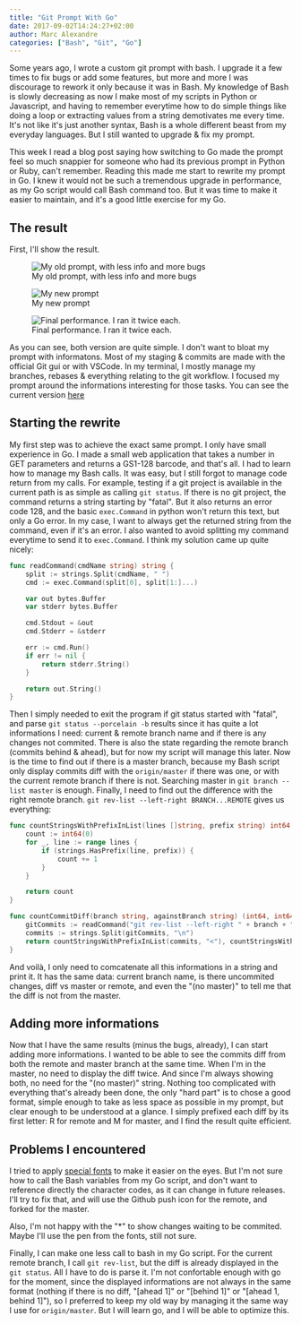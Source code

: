 ```yaml
---
title: "Git Prompt With Go"
date: 2017-09-02T14:24:27+02:00
author: Marc Alexandre
categories: ["Bash", "Git", "Go"]
---
```


Some years ago, I wrote a custom git prompt with bash. I upgrade it a few times to fix bugs or add some features, but more and more I was discourage to rework it only because it was in Bash. My knowledge of Bash is slowly decreasing as now I make most of my scripts in Python or Javascript, and having to remember everytime how to do simple things like doing a loop or extracting values from a string demotivates me every time. It's not like it's just another syntax, Bash is a whole different beast from my everyday languages. But I still wanted to upgrade & fix my prompt.

This week I read a blog post saying how switching to Go made the prompt feel so much snappier for someone who had its previous prompt in Python or Ruby, can't remember. Reading this made me start to rewrite my prompt in Go. I knew it would not be such a tremendous upgrade in performance, as my Go script would call Bash command too. But it was time to make it easier to maintain, and it's a good little exercise for my Go.

<!-- more -->

## The result

First, I'll show the result.

<figure>
    <img src="/img/git-prompt-with-go/old-git-prompt.png" alt="My old prompt, with less info and more bugs">
    <figcaption>My old prompt, with less info and more bugs</figcaption>
</figure>

<figure>
    <img src="/img/git-prompt-with-go/new-git-prompt.png" alt="My new prompt">
    <figcaption>My new prompt</figcaption>
</figure>

<figure>
    <img src="/img/git-prompt-with-go/performance.png" alt="Final performance. I ran it twice each.">
    <figcaption>Final performance. I ran it twice each.</figcaption>
</figure>

As you can see, both version are quite simple. I don't want to bloat my prompt with informatons. Most of my staging & commits are made with the official Git gui or with VSCode. In my terminal, I mostly manage my branches, rebases & everything relating to the git workflow. I focused my prompt around the informations interesting for those tasks. You can see the current version [here](https://github.com/malexandre/gogit-prompt)

## Starting the rewrite

My first step was to achieve the exact same prompt. I only have small experience in Go. I made a small web application that takes a number in GET parameters and returns a GS1-128 barcode, and that's all. I had to learn how to manage my Bash calls. It was easy, but I still forgot to manage code return from my calls. For example, testing if a git project is available in the current path is as simple as calling `git status`. If there is no git project, the command returns a string starting by "fatal". But it also returns an error code 128, and the basic `exec.Command` in python won't return this text, but only a Go error. In my case, I want to always get the returned string from the command, even if it's an error. I also wanted to avoid splitting my command everytime to send it to `exec.Command`. I think my solution came up quite nicely:

```go
func readCommand(cmdName string) string {
    split := strings.Split(cmdName, " ")
    cmd := exec.Command(split[0], split[1:]...)

    var out bytes.Buffer
    var stderr bytes.Buffer

    cmd.Stdout = &out
    cmd.Stderr = &stderr

    err := cmd.Run()
    if err != nil {
        return stderr.String()
    }

    return out.String()
}
```

Then I simply needed to exit the program if git status started with "fatal", and parse `git status --porcelain -b` results since it has quite a lot informations I need: current & remote branch name and if there is any changes not commited. There is also the state regarding the remote branch (commits behind & ahead), but for now my script will manage this later. Now is the time to find out if there is a master branch, because my Bash script only display commits diff with the `origin/master` if there was one, or with the current remote branch if there is not. Searching master in `git branch --list master` is enough. Finally, I need to find out the difference with the right remote branch. `git rev-list --left-right BRANCH...REMOTE` gives us everything:

```go
func countStringsWithPrefixInList(lines []string, prefix string) int64 {
    count := int64(0)
    for _, line := range lines {
        if (strings.HasPrefix(line, prefix)) {
            count += 1
        }
    }

    return count
}

func countCommitDiff(branch string, againstBranch string) (int64, int64) {
    gitCommits := readCommand("git rev-list --left-right " + branch + "..." + againstBranch)
    commits := strings.Split(gitCommits, "\n")
    return countStringsWithPrefixInList(commits, "<"), countStringsWithPrefixInList(commits, ">")
}
```

And voilà, I only need to comcatenate all this informations in a string and print it. It has the same data: current branch name, is there uncommited changes, diff vs master or remote, and even the "(no master)" to tell me that the diff is not from the master.

## Adding more informations

Now that I have the same results (minus the bugs, already), I can start adding more informations. I wanted to be able to see the commits diff from both the remote and master branch at the same time. When I'm in the master, no need to display the diff twice. And since I'm always showing both, no need for the "(no master)" string. Nothing too complicated with everything that's already been done, the only "hard part" is to chose a good format, simple enough to take as less space as possible in my prompt, but clear enough to be understood at a glance. I simply prefixed each diff by its first letter: R for remote and M for master, and I find the result quite efficient.

## Problems I encountered

I tried to apply [special fonts](https://github.com/gabrielelana/awesome-terminal-fonts) to make it easier on the eyes. But I'm not sure how to call the Bash variables from my Go script, and don't want to reference directly the character codes, as it can change in future releases. I'll try to fix that, and will use the Github push icon for the remote, and forked for the master.

Also, I'm not happy with the "*" to show changes waiting to be commited. Maybe I'll use the pen from the fonts, still not sure.

Finally, I can make one less call to bash in my Go script. For the current remote branch, I call `git rev-list`, but the diff is already displayed in the `git status`. All I have to do is parse it. I'm not confortable enough with go for the moment, since the displayed informations are not always in the same format (nothing if there is no diff, "[ahead 1]" or "[behind 1]" or "[ahead 1, behind 1]"), so I preferred to keep my old way by managing it the same way I use for `origin/master`. But I will learn go, and I will be able to optimize this.

